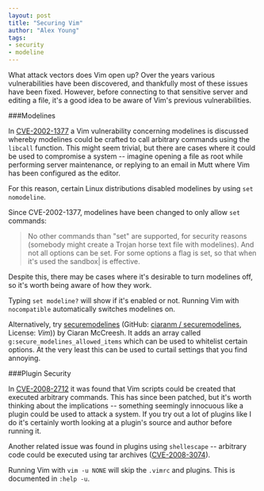 ```yaml
---
layout: post
title: "Securing Vim"
author: "Alex Young"
tags:
- security
- modeline
---
```


What attack vectors does Vim open up?  Over the years various vulnerabilities have been discovered, and thankfully most of these issues have been fixed.  However, before connecting to that sensitive server and editing a file, it's a good idea to be aware of Vim's previous vulnerabilities.

###Modelines

In [CVE-2002-1377](http://cve.mitre.org/cgi-bin/cvename.cgi?name=CAN-2002-1377) a Vim vulnerability concerning modelines is discussed whereby modelines could be crafted to call arbitrary commands using the `libcall` function.  This might seem trivial, but there are cases where it could be used to compromise a system -- imagine opening a file as root while performing server maintenance, or replying to an email in Mutt where Vim has been configured as the editor.

For this reason, certain Linux distributions disabled modelines by using `set nomodeline`.

Since CVE-2002-1377, modelines have been changed to only allow `set` commands:

> No other commands than "set" are supported, for security reasons (somebody might create a Trojan horse text file with modelines).  And not all options can be set.  For some options a flag is set, so that when it's used the sandbox| is effective.

Despite this, there may be cases where it's desirable to turn modelines off, so it's worth being aware of how they work.

Typing `set modeline?` will show if it's enabled or not.  Running Vim with `nocompatible` automatically switches modelines on.

Alternatively, try [securemodelines](http://www.vim.org/scripts/script.php?script_id=1876) (GitHub: [ciaranm / securemodelines](https://github.com/ciaranm/securemodelines), License: _Vim_)) by Ciaran McCreesh.  It adds an array called `g:secure_modelines_allowed_items` which can be used to whitelist certain options.  At the very least this can be used to curtail settings that you find annoying.

###Plugin Security

In [CVE-2008-2712](http://cve.mitre.org/cgi-bin/cvename.cgi?name=CVE-2008-2712) it was found that Vim scripts could be created that executed arbitrary commands.  This has since been patched, but it's worth thinking about the implications -- something seemingly innocuous like a plugin could be used to attack a system.  If you try out a lot of plugins like I do it's certainly worth looking at a plugin's source and author before running it.

Another related issue was found in plugins using `shellescape` -- arbitrary code could be executed using tar archives ([CVE-2008-3074](http://web.nvd.nist.gov/view/vuln/detail?vulnId=CVE-2008-3074)).

Running Vim with `vim -u NONE` will skip the `.vimrc` and plugins.  This is documented in `:help -u`.
